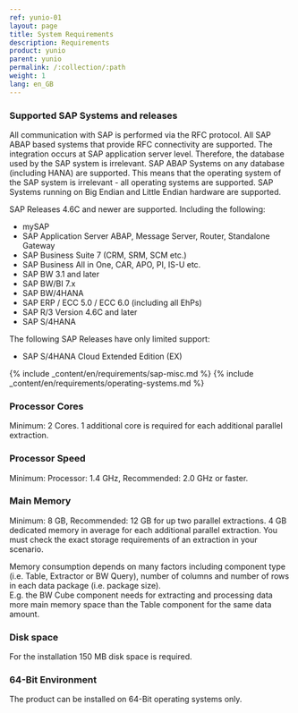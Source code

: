 ```yaml
---
ref: yunio-01
layout: page
title: System Requirements
description: Requirements
product: yunio
parent: yunio
permalink: /:collection/:path
weight: 1
lang: en_GB
---
```


### Supported SAP Systems and releases
All communication with SAP is performed via the RFC protocol. 
All SAP ABAP based systems that provide RFC connectivity are supported.
The integration occurs at SAP application server level. Therefore, the database used by the SAP system is irrelevant. 
SAP ABAP Systems on any database (including HANA) are supported. 
This means that the operating system of the SAP system is irrelevant - all operating systems are supported.
SAP Systems running on Big Endian and Little Endian hardware are supported.

SAP Releases 4.6C and newer are supported. Including the following:
<br/> 	
* mySAP
* SAP Application Server ABAP, Message Server, Router, Standalone Gateway
* SAP Business Suite 7 (CRM, SRM, SCM etc.)
* SAP Business All in One, CAR, APO, PI, IS-U etc.
* SAP BW 3.1 and later
* SAP BW/BI 7.x
* SAP BW/4HANA
* SAP ERP / ECC 5.0 / ECC 6.0 (including all EhPs)
* SAP R/3 Version 4.6C and later
* SAP S/4HANA

The following SAP Releases have only limited support:
- SAP S/4HANA Cloud Extended Edition (EX)

{% include _content/en/requirements/sap-misc.md %}
{% include _content/en/requirements/operating-systems.md %}


### Processor Cores
Minimum: 2 Cores. 
1 additional core is required for each additional parallel extraction. 


### Processor Speed   
Minimum: Processor: 1.4 GHz, Recommended: 2.0 GHz or faster.


### Main Memory
Minimum: 8 GB, Recommended: 12 GB for up two parallel extractions.
4 GB dedicated memory in average for each additional parallel extraction.
You must check the exact storage requirements of an extraction in your scenario.<br>

Memory consumption depends on many factors including component type (i.e. Table, Extractor or BW Query), number of columns and number of rows in each data package (i.e. package size). <br> 
E.g. the BW Cube component needs for extracting and processing data more main memory space than the Table component for the same data amount. 


### Disk space
For the installation 150 MB disk space is required.

### 64-Bit Environment	
The product can be installed on 64-Bit operating systems only.
